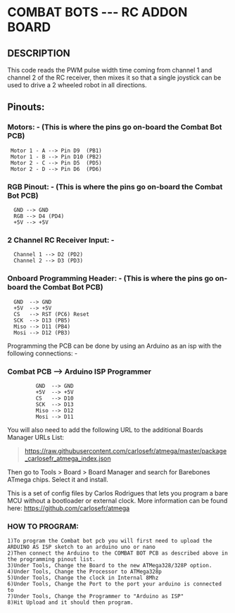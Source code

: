 # COMBAT BOTS --- RC ADDON BOARD

## DESCRIPTION
  This code reads the PWM pulse width time coming from channel 1 and channel 2 of the RC receiver,
  then mixes it so that a single joystick can be used to drive a 2 wheeled robot in all directions.
 
##  Pinouts:
 ### Motors: - (This is where the pins go on-board the Combat Bot PCB)
 ```
  Motor 1 - A --> Pin D9  (PB1)
  Motor 1 - B --> Pin D10 (PB2)
  Motor 2 - C --> Pin D5  (PD5)
  Motor 2 - D --> Pin D6  (PD6)
```
###  RGB Pinout: - (This is where the pins go on-board the Combat Bot PCB)
```
  GND --> GND
  RGB --> D4 (PD4)
  +5V --> +5V
  ```

###  2 Channel RC Receiver Input: -
```
  Channel 1 --> D2 (PD2)
  Channel 2 --> D3 (PD3)
  ```

###  Onboard Programming Header: - (This is where the pins go on-board the Combat Bot PCB)
```
  GND  --> GND
  +5V  --> +5V
  CS   --> RST (PC6) Reset
  SCK  --> D13 (PB5)
  Miso --> D11 (PB4)
  Mosi --> D12 (PB3)
  ```

  Programming the PCB can be done by using an Arduino as an isp with the following connections: -

###  Combat PCB    -->   Arduino ISP Programmer
```
         GND  --> GND
         +5V  --> +5V
         CS   --> D10
         SCK  --> D13
         Miso --> D12
         Mosi --> D11
```

  You will also need to add the following URL to the additional Boards Manager URLs List:
  
 > https://raw.githubusercontent.com/carlosefr/atmega/master/package_carlosefr_atmega_index.json
 
  Then go to Tools > Board > Board Manager and search for Barebones ATmega chips. Select it and install.
  
  This is a set of config files by Carlos Rodrigues that lets you program a bare MCU without a bootloader or external clock.
  More information can be found here: https://github.com/carlosefr/atmega
  
 ### HOW TO PROGRAM:
  ```
  1)To program the Combat bot pcb you will first need to upload the ARDUINO AS ISP sketch to an arduino uno or nano
  2)Then connect the Arduino to the COMBAT BOT PCB as described above in the programming pinout list.
  3)Under Tools, Change the Board to the new ATMega328/328P option.
  4)Under Tools, Change the Processor to ATMega328p
  5)Under Tools, Change the clock in Internal 8Mhz
  6)Under Tools, Change the Port to the port your arduino is connected to
  7)Under Tools, Change the Programmer to "Arduino as ISP"
  8)Hit Upload and it should then program.
```
